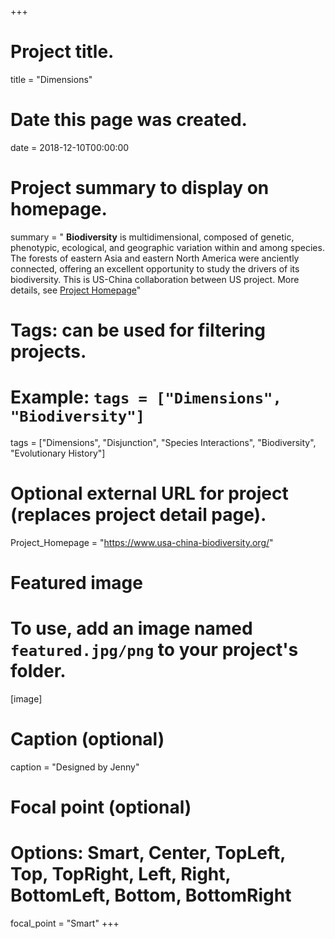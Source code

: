 +++
# Project title.
title = "Dimensions"

# Date this page was created.
date = 2018-12-10T00:00:00

# Project summary to display on homepage.
summary = " **Biodiversity** is multidimensional, composed of genetic, phenotypic, ecological, and geographic variation within and among species. The forests of eastern Asia and eastern North America were anciently connected, offering an excellent opportunity to study the drivers of its biodiversity. This is US-China collaboration between US project. More details, see [Project Homepage](https://www.usa-china-biodiversity.org/)"

# Tags: can be used for filtering projects.
# Example: `tags = ["Dimensions", "Biodiversity"]`
tags = ["Dimensions", "Disjunction", "Species Interactions", "Biodiversity", "Evolutionary History"]

# Optional external URL for project (replaces project detail page).
Project_Homepage = "https://www.usa-china-biodiversity.org/"

# Featured image
# To use, add an image named `featured.jpg/png` to your project's folder. 
[image]
  # Caption (optional)
  caption = "Designed by Jenny"

  # Focal point (optional)
  # Options: Smart, Center, TopLeft, Top, TopRight, Left, Right, BottomLeft, Bottom, BottomRight
  focal_point = "Smart"
+++
